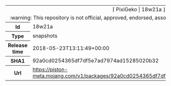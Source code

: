 <html><table>
<tr><td colspan="2" align="center"><img width="0" height="0"><br/>⌈ PixiGeko | 18w21a ⌋<br/><img width="0" height="0"></td></tr>
<tr><td colspan="2" align="center"><img width="0" height="0"><br/>
:warning: This repository is not official, approved, endorsed, associated or connected with Mojang :warning:
<br/><img width="0" height="0"></td></tr>
<tr><th>Id</th><td>18w21a</td></tr>
<tr><th>Type</th><td>snapshots</td></tr>
<tr><th>Release time</th><td>2018-05-23T13:11:49+00:00</td></tr>
<tr><th>SHA1</th><td>92a0cd0254365df7df5e7ad7974ad15285020b32</td></tr>
<tr><th>Url</th><td><a href="https://piston-meta.mojang.com/v1/packages/92a0cd0254365df7df5e7ad7974ad15285020b32/18w21a.json">https://piston-meta.mojang.com/v1/packages/92a0cd0254365df7df5e7ad7974ad15285020b32/18w21a.json</a></td></tr>